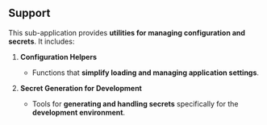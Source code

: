 ## Support

This sub-application provides **utilities for managing configuration and secrets**. It includes:

1. **Configuration Helpers**  
   - Functions that **simplify loading and managing application settings**.  

2. **Secret Generation for Development**  
   - Tools for **generating and handling secrets** specifically for the **development environment**.  
